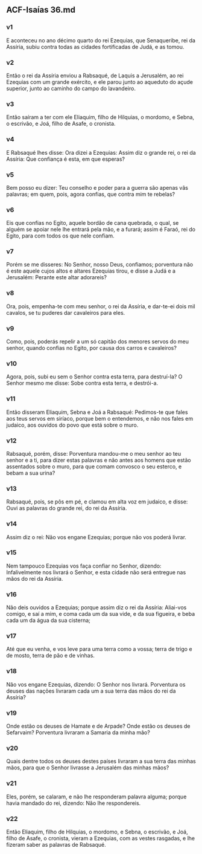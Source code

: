 ## ACF-Isaías 36.md
### v1
 E aconteceu no ano décimo quarto do rei Ezequias, que Senaqueribe, rei da Assíria, subiu contra todas as cidades fortificadas de Judá, e as tomou.
### v2
 Então o rei da Assíria enviou a Rabsaqué, de Laquis a Jerusalém, ao rei Ezequias com um grande exército, e ele parou junto ao aqueduto do açude superior, junto ao caminho do campo do lavandeiro.
### v3
 Então saíram a ter com ele Eliaquim, filho de Hilquias, o mordomo, e Sebna, o escrivão, e Joá, filho de Asafe, o cronista.
### v4
 E Rabsaqué lhes disse: Ora dizei a Ezequias: Assim diz o grande rei, o rei da Assíria: Que confiança é esta, em que esperas?
### v5
 Bem posso eu dizer: Teu conselho e poder para a guerra são apenas vãs palavras; em quem, pois, agora confias, que contra mim te rebelas?
### v6
 Eis que confias no Egito, aquele bordão de cana quebrada, o qual, se alguém se apoiar nele lhe entrará pela mão, e a furará; assim é Faraó, rei do Egito, para com todos os que nele confiam.
### v7
 Porém se me disseres: No Senhor, nosso Deus, confiamos; porventura não é este aquele cujos altos e altares Ezequias tirou, e disse a Judá e a Jerusalém: Perante este altar adorareis?
### v8
 Ora, pois, empenha-te com meu senhor, o rei da Assíria, e dar-te-ei dois mil cavalos, se tu puderes dar cavaleiros para eles.
### v9
 Como, pois, poderás repelir a um só capitão dos menores servos do meu senhor, quando confias no Egito, por causa dos carros e cavaleiros?
### v10
 Agora, pois, subi eu sem o Senhor contra esta terra, para destruí-la? O Senhor mesmo me disse: Sobe contra esta terra, e destrói-a.
### v11
 Então disseram Eliaquim, Sebna e Joá a Rabsaqué: Pedimos-te que fales aos teus servos em siríaco, porque bem o entendemos, e não nos fales em judaico, aos ouvidos do povo que está sobre o muro.
### v12
 Rabsaqué, porém, disse: Porventura mandou-me o meu senhor ao teu senhor e a ti, para dizer estas palavras e não antes aos homens que estão assentados sobre o muro, para que comam convosco o seu esterco, e bebam a sua urina?
### v13
 Rabsaqué, pois, se pôs em pé, e clamou em alta voz em judaico, e disse: Ouvi as palavras do grande rei, do rei da Assíria.
### v14
 Assim diz o rei: Não vos engane Ezequias; porque não vos poderá livrar.
### v15
 Nem tampouco Ezequias vos faça confiar no Senhor, dizendo: Infalivelmente nos livrará o Senhor, e esta cidade não será entregue nas mãos do rei da Assíria.
### v16
 Não deis ouvidos a Ezequias; porque assim diz o rei da Assíria: Aliai-vos comigo, e saí a mim, e coma cada um da sua vide, e da sua figueira, e beba cada um da água da sua cisterna;
### v17
 Até que eu venha, e vos leve para uma terra como a vossa; terra de trigo e de mosto, terra de pão e de vinhas.
### v18
 Não vos engane Ezequias, dizendo: O Senhor nos livrará. Porventura os deuses das nações livraram cada um a sua terra das mãos do rei da Assíria?
### v19
 Onde estão os deuses de Hamate e de Arpade? Onde estão os deuses de Sefarvaim? Porventura livraram a Samaria da minha mão?
### v20
 Quais dentre todos os deuses destes países livraram a sua terra das minhas mãos, para que o Senhor livrasse a Jerusalém das minhas mãos?
### v21
 Eles, porém, se calaram, e não lhe responderam palavra alguma; porque havia mandado do rei, dizendo: Não lhe respondereis.
### v22
 Então Eliaquim, filho de Hilquias, o mordomo, e Sebna, o escrivão, e Joá, filho de Asafe, o cronista, vieram a Ezequias, com as vestes rasgadas, e lhe fizeram saber as palavras de Rabsaqué.
